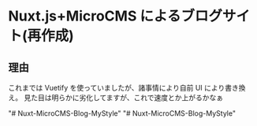 
# Nuxt.js+MicroCMS によるブログサイト(再作成)

## 理由
これまでは Vuetify を使っていましたが、諸事情により自前 UI により書き換え。
見た目は明らかに劣化してますが、これで速度とか上がるかなぁ

"# Nuxt-MicroCMS-Blog-MyStyle" 
"# Nuxt-MicroCMS-Blog-MyStyle" 
